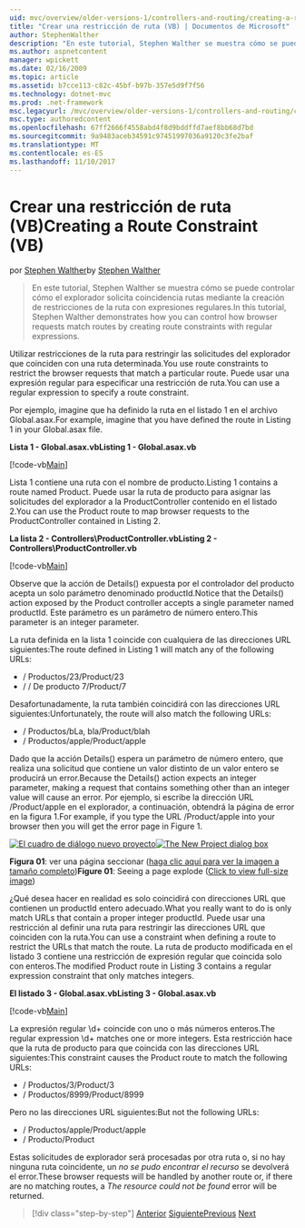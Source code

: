 ```yaml
---
uid: mvc/overview/older-versions-1/controllers-and-routing/creating-a-route-constraint-vb
title: "Crear una restricción de ruta (VB) | Documentos de Microsoft"
author: StephenWalther
description: "En este tutorial, Stephen Walther se muestra cómo se puede controlar cómo el explorador solicita coincidencia rutas mediante la creación de restricciones de la ruta con expresiones regulares."
ms.author: aspnetcontent
manager: wpickett
ms.date: 02/16/2009
ms.topic: article
ms.assetid: b7cce113-c82c-45bf-b97b-357e5d9f7f56
ms.technology: dotnet-mvc
ms.prod: .net-framework
msc.legacyurl: /mvc/overview/older-versions-1/controllers-and-routing/creating-a-route-constraint-vb
msc.type: authoredcontent
ms.openlocfilehash: 67ff2666f4558abd4f8d9bddffd7aef8bb68d7bd
ms.sourcegitcommit: 9a9483aceb34591c97451997036a9120c3fe2baf
ms.translationtype: MT
ms.contentlocale: es-ES
ms.lasthandoff: 11/10/2017
---
```

<a name="creating-a-route-constraint-vb"></a><span data-ttu-id="425fe-103">Crear una restricción de ruta (VB)</span><span class="sxs-lookup"><span data-stu-id="425fe-103">Creating a Route Constraint (VB)</span></span>
====================
<span data-ttu-id="425fe-104">por [Stephen Walther](https://github.com/StephenWalther)</span><span class="sxs-lookup"><span data-stu-id="425fe-104">by [Stephen Walther](https://github.com/StephenWalther)</span></span>

> <span data-ttu-id="425fe-105">En este tutorial, Stephen Walther se muestra cómo se puede controlar cómo el explorador solicita coincidencia rutas mediante la creación de restricciones de la ruta con expresiones regulares.</span><span class="sxs-lookup"><span data-stu-id="425fe-105">In this tutorial, Stephen Walther demonstrates how you can control how browser requests match routes by creating route constraints with regular expressions.</span></span>


<span data-ttu-id="425fe-106">Utilizar restricciones de la ruta para restringir las solicitudes del explorador que coinciden con una ruta determinada.</span><span class="sxs-lookup"><span data-stu-id="425fe-106">You use route constraints to restrict the browser requests that match a particular route.</span></span> <span data-ttu-id="425fe-107">Puede usar una expresión regular para especificar una restricción de ruta.</span><span class="sxs-lookup"><span data-stu-id="425fe-107">You can use a regular expression to specify a route constraint.</span></span>

<span data-ttu-id="425fe-108">Por ejemplo, imagine que ha definido la ruta en el listado 1 en el archivo Global.asax.</span><span class="sxs-lookup"><span data-stu-id="425fe-108">For example, imagine that you have defined the route in Listing 1 in your Global.asax file.</span></span>

<span data-ttu-id="425fe-109">**Lista 1 - Global.asax.vb**</span><span class="sxs-lookup"><span data-stu-id="425fe-109">**Listing 1 - Global.asax.vb**</span></span>

[!code-vb[Main](creating-a-route-constraint-vb/samples/sample1.vb)]

<span data-ttu-id="425fe-110">Lista 1 contiene una ruta con el nombre de producto.</span><span class="sxs-lookup"><span data-stu-id="425fe-110">Listing 1 contains a route named Product.</span></span> <span data-ttu-id="425fe-111">Puede usar la ruta de producto para asignar las solicitudes del explorador a la ProductController contenido en el listado 2.</span><span class="sxs-lookup"><span data-stu-id="425fe-111">You can use the Product route to map browser requests to the ProductController contained in Listing 2.</span></span>

<span data-ttu-id="425fe-112">**La lista 2 - Controllers\ProductController.vb**</span><span class="sxs-lookup"><span data-stu-id="425fe-112">**Listing 2 - Controllers\ProductController.vb**</span></span>

[!code-vb[Main](creating-a-route-constraint-vb/samples/sample2.vb)]

<span data-ttu-id="425fe-113">Observe que la acción de Details() expuesta por el controlador del producto acepta un solo parámetro denominado productId.</span><span class="sxs-lookup"><span data-stu-id="425fe-113">Notice that the Details() action exposed by the Product controller accepts a single parameter named productId.</span></span> <span data-ttu-id="425fe-114">Este parámetro es un parámetro de número entero.</span><span class="sxs-lookup"><span data-stu-id="425fe-114">This parameter is an integer parameter.</span></span>

<span data-ttu-id="425fe-115">La ruta definida en la lista 1 coincide con cualquiera de las direcciones URL siguientes:</span><span class="sxs-lookup"><span data-stu-id="425fe-115">The route defined in Listing 1 will match any of the following URLs:</span></span>

- <span data-ttu-id="425fe-116">/ Productos/23</span><span class="sxs-lookup"><span data-stu-id="425fe-116">/Product/23</span></span>
- <span data-ttu-id="425fe-117">/ / De producto 7</span><span class="sxs-lookup"><span data-stu-id="425fe-117">/Product/7</span></span>

<span data-ttu-id="425fe-118">Desafortunadamente, la ruta también coincidirá con las direcciones URL siguientes:</span><span class="sxs-lookup"><span data-stu-id="425fe-118">Unfortunately, the route will also match the following URLs:</span></span>

- <span data-ttu-id="425fe-119">/ Productos/bLa, bla</span><span class="sxs-lookup"><span data-stu-id="425fe-119">/Product/blah</span></span>
- <span data-ttu-id="425fe-120">/ Productos/apple</span><span class="sxs-lookup"><span data-stu-id="425fe-120">/Product/apple</span></span>

<span data-ttu-id="425fe-121">Dado que la acción Details() espera un parámetro de número entero, que realiza una solicitud que contiene un valor distinto de un valor entero se producirá un error.</span><span class="sxs-lookup"><span data-stu-id="425fe-121">Because the Details() action expects an integer parameter, making a request that contains something other than an integer value will cause an error.</span></span> <span data-ttu-id="425fe-122">Por ejemplo, si escribe la dirección URL /Product/apple en el explorador, a continuación, obtendrá la página de error en la figura 1.</span><span class="sxs-lookup"><span data-stu-id="425fe-122">For example, if you type the URL /Product/apple into your browser then you will get the error page in Figure 1.</span></span>


<span data-ttu-id="425fe-123">[![El cuadro de diálogo nuevo proyecto](creating-a-route-constraint-vb/_static/image1.jpg)](creating-a-route-constraint-vb/_static/image1.png)</span><span class="sxs-lookup"><span data-stu-id="425fe-123">[![The New Project dialog box](creating-a-route-constraint-vb/_static/image1.jpg)](creating-a-route-constraint-vb/_static/image1.png)</span></span>

<span data-ttu-id="425fe-124">**Figura 01**: ver una página seccionar ([haga clic aquí para ver la imagen a tamaño completo](creating-a-route-constraint-vb/_static/image2.png))</span><span class="sxs-lookup"><span data-stu-id="425fe-124">**Figure 01**: Seeing a page explode ([Click to view full-size image](creating-a-route-constraint-vb/_static/image2.png))</span></span>


<span data-ttu-id="425fe-125">¿Qué desea hacer en realidad es solo coincidirá con direcciones URL que contienen un productId entero adecuado.</span><span class="sxs-lookup"><span data-stu-id="425fe-125">What you really want to do is only match URLs that contain a proper integer productId.</span></span> <span data-ttu-id="425fe-126">Puede usar una restricción al definir una ruta para restringir las direcciones URL que coinciden con la ruta.</span><span class="sxs-lookup"><span data-stu-id="425fe-126">You can use a constraint when defining a route to restrict the URLs that match the route.</span></span> <span data-ttu-id="425fe-127">La ruta de producto modificada en el listado 3 contiene una restricción de expresión regular que coincida solo con enteros.</span><span class="sxs-lookup"><span data-stu-id="425fe-127">The modified Product route in Listing 3 contains a regular expression constraint that only matches integers.</span></span>

<span data-ttu-id="425fe-128">**El listado 3 - Global.asax.vb**</span><span class="sxs-lookup"><span data-stu-id="425fe-128">**Listing 3 - Global.asax.vb**</span></span>

[!code-vb[Main](creating-a-route-constraint-vb/samples/sample3.vb)]

<span data-ttu-id="425fe-129">La expresión regular \d+ coincide con uno o más números enteros.</span><span class="sxs-lookup"><span data-stu-id="425fe-129">The regular expression \d+ matches one or more integers.</span></span> <span data-ttu-id="425fe-130">Esta restricción hace que la ruta de producto para que coincida con las direcciones URL siguientes:</span><span class="sxs-lookup"><span data-stu-id="425fe-130">This constraint causes the Product route to match the following URLs:</span></span>

- <span data-ttu-id="425fe-131">/ Productos/3</span><span class="sxs-lookup"><span data-stu-id="425fe-131">/Product/3</span></span>
- <span data-ttu-id="425fe-132">/ Productos/8999</span><span class="sxs-lookup"><span data-stu-id="425fe-132">/Product/8999</span></span>

<span data-ttu-id="425fe-133">Pero no las direcciones URL siguientes:</span><span class="sxs-lookup"><span data-stu-id="425fe-133">But not the following URLs:</span></span>

- <span data-ttu-id="425fe-134">/ Productos/apple</span><span class="sxs-lookup"><span data-stu-id="425fe-134">/Product/apple</span></span>
- <span data-ttu-id="425fe-135">/ Producto</span><span class="sxs-lookup"><span data-stu-id="425fe-135">/Product</span></span>

<span data-ttu-id="425fe-136">Estas solicitudes de explorador será procesadas por otra ruta o, si no hay ninguna ruta coincidente, un *no se pudo encontrar el recurso* se devolverá el error.</span><span class="sxs-lookup"><span data-stu-id="425fe-136">These browser requests will be handled by another route or, if there are no matching routes, a *The resource could not be found* error will be returned.</span></span>

>[!div class="step-by-step"]
<span data-ttu-id="425fe-137">[Anterior](creating-custom-routes-vb.md)
[Siguiente](creating-a-custom-route-constraint-vb.md)</span><span class="sxs-lookup"><span data-stu-id="425fe-137">[Previous](creating-custom-routes-vb.md)
[Next](creating-a-custom-route-constraint-vb.md)</span></span>
